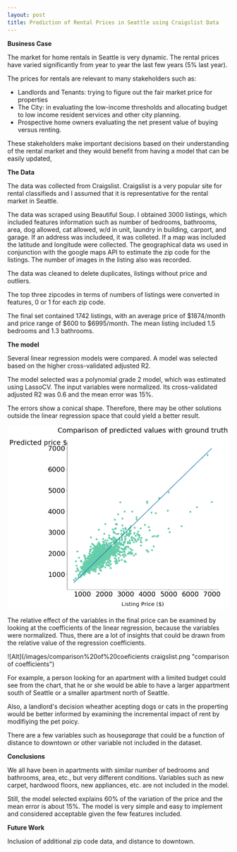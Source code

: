```yaml
---
layout: post
title: Prediction of Rental Prices in Seattle using Craigslist Data
---
```


**Business Case**

The market for home rentals in Seattle is very dynamic. The rental prices have varied significantly from year to year the last few years (5% last year).

The prices for rentals are relevant to many stakeholders such as:
-	Landlords and Tenants: trying to figure out the fair market price for properties
-	The City: in evaluating the low-income thresholds and allocating budget to low income resident services and other city planning.
-	Prospective home owners evaluating the net present value of buying versus renting.

These stakeholders make important decisions based on their understanding of the rental market and they would benefit from having a model that can be easily updated,

**The Data**

The data was collected from Craigslist. Craigslist is a very popular site for rental classifieds and I assumed that it is representative for the rental market in Seattle.

The data was scraped using Beautiful Soup. I obtained 3000 listings, which included features information such as number of bedrooms, bathrooms, area, dog allowed, cat allowed, w/d in unit, laundry in building, carport, and garage. If an address was includeed, it was colleted. If a map was included the latitude and longitude were collected.  The geographical data ws used in conjunction with the google maps API to estimate the zip code for the listings. The number of images in the listing also was recorded.

The data was cleaned to delete duplicates, listings without price and outliers.

The top three zipcodes in terms of numbers of listings were converted in features, 0 or 1 for each zip code. 

The final set contained 1742 listings, with an average price of $1874/month and price range of $600 to $6995/month. The mean listing included 1.5 bedrooms and 1.3 bathrooms. 

**The model**

Several linear regression models were compared. A model was selected based on the higher cross-validated adjusted R2.

The model selected was a polynomial grade 2 model, which was estimated using LassoCV. The input variables were normalized. Its cross-validated adjusted R2 was 0.6 and the mean error was 15%.

The errors show a conical shape. Therefore, there may be other solutions outside the linear regression space that could yield a better result.

![Alt](/images/comparison%20of%20predicted%20vs.%20actual.png "comparison of predicted vs. actual")

The relative effect of the variables in the final price can be examined by looking at the coefficients of the linear regression, because the variables were normalized. Thus, there are a lot of insights that could be drawn from the relative value of the regression coefficients.

![Alt](/images/comparison%20of%20coeficients craigslist.png "comparison of coefficients")

For example, a person looking for an apartment with a limited budget could see from the chart, that he or she would be able to have a larger appartment south of Seattle or a smaller apartment north of Seattle.

Also, a landlord's decision wheather acepting dogs or cats in the properting would be better informed by examining the incremental impact of rent by modifiying the pet poicy.

There are a few variables such as house*garage* that could be a function of distance to downtown or other variable not included in the dataset.  


**Conclusions**  

We all have been in apartments with similar number of bedrooms and bathrooms, area, etc., but very different conditions. Variables such as new carpet, hardwood floors, new appliances, etc. are not included in the model.

Still, the model selected explains 60% of the variation of the price and the mean error is about 15%. The model is very simple and easy to implement and considered acceptable given the few features included.

**Future Work**  

Inclusion of additional zip code data, and distance to downtown.
